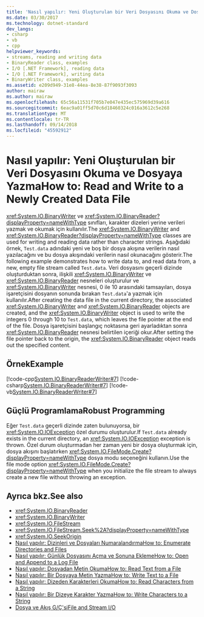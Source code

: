 ```yaml
---
title: 'Nasıl yapılır: Yeni Oluşturulan bir Veri Dosyasını Okuma ve Dosyaya Yazma'
ms.date: 03/30/2017
ms.technology: dotnet-standard
dev_langs:
- csharp
- vb
- cpp
helpviewer_keywords:
- streams, reading and writing data
- BinaryReader class, examples
- I/O [.NET Framework], reading data
- I/O [.NET Framework], writing data
- BinaryWriter class, examples
ms.assetid: e209d949-31e8-44ea-8e38-87f9093f3093
author: mairaw
ms.author: mairaw
ms.openlocfilehash: 65c56a11531f705b7e047e435ec575969d39a616
ms.sourcegitcommit: 6eac9a01ff5d70c6d18460324c016a3612c5e268
ms.translationtype: MT
ms.contentlocale: tr-TR
ms.lasthandoff: 09/14/2018
ms.locfileid: "45592912"
---
```

# <a name="how-to-read-and-write-to-a-newly-created-data-file"></a><span data-ttu-id="ce9be-102">Nasıl yapılır: Yeni Oluşturulan bir Veri Dosyasını Okuma ve Dosyaya Yazma</span><span class="sxs-lookup"><span data-stu-id="ce9be-102">How to: Read and Write to a Newly Created Data File</span></span>
<span data-ttu-id="ce9be-103"><xref:System.IO.BinaryWriter> ve <xref:System.IO.BinaryReader?displayProperty=nameWithType> sınıfları, karakter dizeleri yerine verileri yazmak ve okumak için kullanılır.</span><span class="sxs-lookup"><span data-stu-id="ce9be-103">The <xref:System.IO.BinaryWriter> and <xref:System.IO.BinaryReader?displayProperty=nameWithType> classes are used for writing and reading data rather than character strings.</span></span> <span data-ttu-id="ce9be-104">Aşağıdaki örnek, `Test.data` adındaki yeni ve boş bir dosya akışına verilerin nasıl yazılacağını ve bu dosya akışındaki verilerin nasıl okunacağını gösterir.</span><span class="sxs-lookup"><span data-stu-id="ce9be-104">The following example demonstrates how to write data to, and read data from, a new, empty file stream called `Test.data`.</span></span> <span data-ttu-id="ce9be-105">Veri dosyasını geçerli dizinde oluşturduktan sonra, ilişkili <xref:System.IO.BinaryWriter> ve <xref:System.IO.BinaryReader> nesneleri oluşturulur ve <xref:System.IO.BinaryWriter> nesnesi, 0 ile 10 arasındaki tamsayıları, dosya işaretçisini dosyanın sonunda bırakan  `Test.data`'a yazmak için kullanılır.</span><span class="sxs-lookup"><span data-stu-id="ce9be-105">After creating the data file in the current directory, the associated <xref:System.IO.BinaryWriter> and <xref:System.IO.BinaryReader> objects are created, and the <xref:System.IO.BinaryWriter> object is used to write the integers 0 through 10 to `Test.data`, which leaves the file pointer at the end of the file.</span></span> <span data-ttu-id="ce9be-106">Dosya işaretçisini başlangıç noktasına geri ayarladıktan sonra <xref:System.IO.BinaryReader> nesnesi belirtilen içeriği okur.</span><span class="sxs-lookup"><span data-stu-id="ce9be-106">After setting the file pointer back to the origin, the <xref:System.IO.BinaryReader> object reads out the specified content.</span></span>  
  
## <a name="example"></a><span data-ttu-id="ce9be-107">Örnek</span><span class="sxs-lookup"><span data-stu-id="ce9be-107">Example</span></span>  
 [!code-cpp[System.IO.BinaryReaderWriter#7](../../../samples/snippets/cpp/VS_Snippets_CLR_System/system.IO.BinaryReaderWriter/CPP/source6.cpp#7)]
 [!code-csharp[System.IO.BinaryReaderWriter#7](../../../samples/snippets/csharp/VS_Snippets_CLR_System/system.IO.BinaryReaderWriter/CS/source6.cs#7)]
 [!code-vb[System.IO.BinaryReaderWriter#7](../../../samples/snippets/visualbasic/VS_Snippets_CLR_System/system.IO.BinaryReaderWriter/VB/source6.vb#7)]  
  
## <a name="robust-programming"></a><span data-ttu-id="ce9be-108">Güçlü Programlama</span><span class="sxs-lookup"><span data-stu-id="ce9be-108">Robust Programming</span></span>  
 <span data-ttu-id="ce9be-109">Eğer `Test.data` geçerli dizinde zaten bulunuyorsa, bir <xref:System.IO.IOException> özel durumu oluşturulur.</span><span class="sxs-lookup"><span data-stu-id="ce9be-109">If `Test.data` already exists in the current directory, an <xref:System.IO.IOException> exception is thrown.</span></span> <span data-ttu-id="ce9be-110">Özel durum oluşturmadan her zaman yeni bir dosya oluşturmak için, dosya akışını başlatırken <xref:System.IO.FileMode.Create?displayProperty=nameWithType> dosya modu seçeneğini kullanın.</span><span class="sxs-lookup"><span data-stu-id="ce9be-110">Use the file mode option <xref:System.IO.FileMode.Create?displayProperty=nameWithType> when you initialize the file stream to always create a new file without throwing an  exception.</span></span>  
  
## <a name="see-also"></a><span data-ttu-id="ce9be-111">Ayrıca bkz.</span><span class="sxs-lookup"><span data-stu-id="ce9be-111">See also</span></span>

- <xref:System.IO.BinaryReader>  
- <xref:System.IO.BinaryWriter>  
- <xref:System.IO.FileStream>  
- <xref:System.IO.FileStream.Seek%2A?displayProperty=nameWithType>  
- <xref:System.IO.SeekOrigin>  
- [<span data-ttu-id="ce9be-112">Nasıl yapılır: Dizinleri ve Dosyaları Numaralandırma</span><span class="sxs-lookup"><span data-stu-id="ce9be-112">How to: Enumerate Directories and Files</span></span>](../../../docs/standard/io/how-to-enumerate-directories-and-files.md)  
- [<span data-ttu-id="ce9be-113">Nasıl yapılır: Günlük Dosyasını Açma ve Sonuna Ekleme</span><span class="sxs-lookup"><span data-stu-id="ce9be-113">How to: Open and Append to a Log File</span></span>](../../../docs/standard/io/how-to-open-and-append-to-a-log-file.md)  
- [<span data-ttu-id="ce9be-114">Nasıl yapılır: Dosyadan Metin Okuma</span><span class="sxs-lookup"><span data-stu-id="ce9be-114">How to: Read Text from a File</span></span>](../../../docs/standard/io/how-to-read-text-from-a-file.md)  
- [<span data-ttu-id="ce9be-115">Nasıl yapılır: Bir Dosyaya Metin Yazma</span><span class="sxs-lookup"><span data-stu-id="ce9be-115">How to: Write Text to a File</span></span>](../../../docs/standard/io/how-to-write-text-to-a-file.md)  
- [<span data-ttu-id="ce9be-116">Nasıl yapılır: Dizeden Karakterleri Okuma</span><span class="sxs-lookup"><span data-stu-id="ce9be-116">How to: Read Characters from a String</span></span>](../../../docs/standard/io/how-to-read-characters-from-a-string.md)  
- [<span data-ttu-id="ce9be-117">Nasıl yapılır: Bir Dizeye Karakter Yazma</span><span class="sxs-lookup"><span data-stu-id="ce9be-117">How to: Write Characters to a String</span></span>](../../../docs/standard/io/how-to-write-characters-to-a-string.md)  
- [<span data-ttu-id="ce9be-118">Dosya ve Akış G/Ç'si</span><span class="sxs-lookup"><span data-stu-id="ce9be-118">File and Stream I/O</span></span>](../../../docs/standard/io/index.md)
